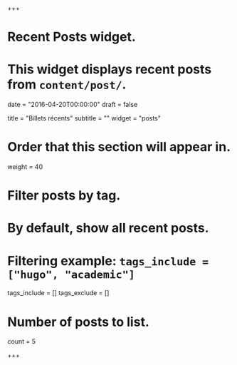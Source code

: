 +++
# Recent Posts widget.
# This widget displays recent posts from `content/post/`.

date = "2016-04-20T00:00:00"
draft = false

title = "Billets récents"
subtitle = ""
widget = "posts"

# Order that this section will appear in.
weight = 40

# Filter posts by tag.
#  By default, show all recent posts.
#  Filtering example: `tags_include = ["hugo", "academic"]`
tags_include = []
tags_exclude = []

# Number of posts to list.
count = 5

+++
